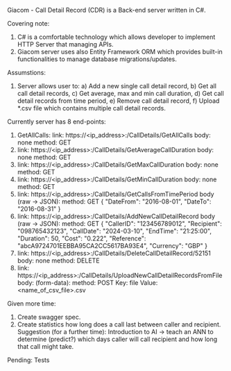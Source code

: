 Giacom - Call Detail Record (CDR) is a Back-end server written in C#.

Covering note:
1. C# is a comfortable technology which allows developer to implement HTTP Server that managing APIs.
2. Giacom server uses also Entity Framework ORM which provides built-in functionalities to manage database migrations/updates.

Assumstions:
1. Server allows user to:
   a) Add a new single call detail record,
   b) Get all call detail records,
   c) Get average, max and min call duration,
   d) Get call detail records from time period,
   e) Remove call detail record,
   f) Upload *.csv file which contains multiple call detail records.

Currently server has 8 end-points:
1. GetAllCalls:
   link: https://<ip_address>:<port>/CallDetails/GetAllCalls
   body: none
   method: GET
2. link: https://<ip_address>:<port>/CallDetails/GetAverageCallDuration
   body: none
   method: GET
3. link: https://<ip_address>:<port>/CallDetails/GetMaxCallDuration
   body: none
   method: GET
4. link: https://<ip_address>:<port>/CallDetails/GetMinCallDuration
   body: none
   method: GET
5. link: https://<ip_address>:<port>/CallDetails/GetCallsFromTimePeriod
   body (raw -> JSON):
   method: GET
   {
    "DateFrom": "2016-08-01",
    "DateTo": "2016-08-31"
   }
6. link: https://<ip_address>:<port>/CallDetails/AddNewCallDetailRecord
   body (raw -> JSON):
   method: GET
   {
    "CallerID": "123456789012",
    "Recipient": "098765432123",
    "CallDate": "2024-03-10",
    "EndTime": "21:25:00",
    "Duration": 50,
    "Cost": "0.222",
    "Reference": "abcA9724701EEBBA95CA2CC5617BA93E4",
    "Currency": "GBP"
   }
8. link: https://<ip_address>:<port>/CallDetails/DeleteCallDetailRecord/52151
   body: none
   method: DELETE
9. link: https://<ip_address>:<port>/CallDetails/UploadNewCallDetailRecordsFromFile
   body: (form-data):
   method: POST
   Key: file
   Value: <name_of_csv_file>.csv


Given more time:
1. Create swagger spec.
2. Create statistics how long does a call last between caller and recipient.
Suggestion (for a further time):
Introduction to AI -> teach an ANN to determine (predict?) which days caller will call recipient and how long that call might take.

Pending:
Tests
